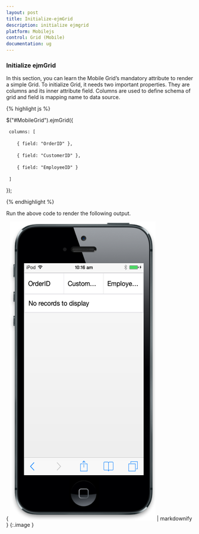 ```yaml
---
layout: post
title: Initialize-ejmGrid
description: initialize ejmgrid
platform: Mobilejs
control: Grid (Mobile)
documentation: ug
---
```


### Initialize ejmGrid

In this section, you can learn the Mobile Grid’s mandatory attribute to render a simple Grid. To initialize Grid, it needs two important properties. They are columns and its inner attribute field. Columns are used to define schema of grid and field is mapping name to data source.

{% highlight js %}

$("#MobileGrid").ejmGrid({

     columns: [

        { field: "OrderID" },

        { field: "CustomerID" },

        { field: "EmployeeID" }

     ]

});





{% endhighlight %}

Run the above code to render the following output.

{ ![1](Initialize-ejmGrid_images/Initialize-ejmGrid_img1.png) | markdownify }
{:.image }


